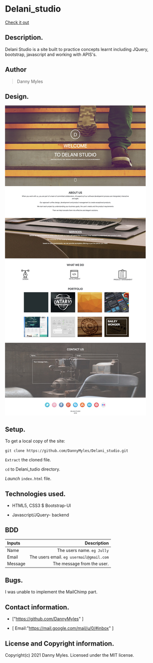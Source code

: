 # Delani_studio
[Check it out](https://github.com/DannyMyles/Delani_studio)
 ## Description.
Delani Studio is a site built to practice concepts learnt including JQuery, bootstrap, javascript and working with APIS's.

## Author
>Danny Myles

## Design.
<img src="./images/dStudio.jpg">

## Setup.
To get a local copy of the site:

`git clone https://github.com/DannyMyles/Delani_studio.git`

`Extract` the cloned file.

`cd` to Delani_tudio directory.

*Launch* `index.html` file.

## Technologies used.
* HTML5, CSS3 $ Bootstrap-UI

* Javascript/JQuery- backend


## BDD
| Inputs |  Description |
| :---         |          ---: |
| Name   | The users name. `eg Jully`|
| Email     | The users email. ``eg usermail@gmail.com``   |
| Message    | The message from the user.   |

## Bugs.
I was unable to implement the MailChimp part.

## **Contact information.**
+  ["https://github.com/DannyMyles" ]

+  [ Email:"https://mail.google.com/mail/u/0/#inbox" ]

## **License and Copyright information.**

Copyright(c) 2021 Danny Myles.
 Licensed under the MIT license.
